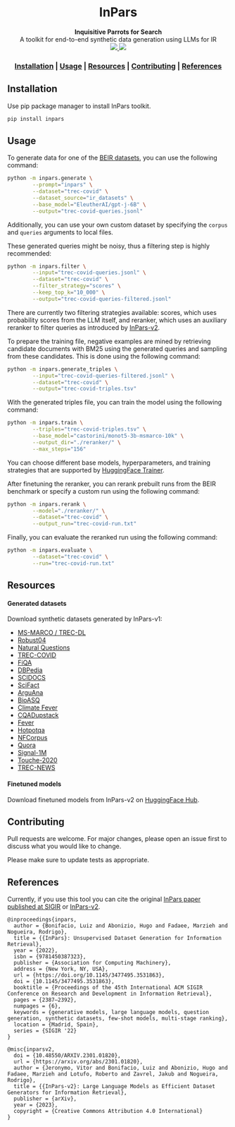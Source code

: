 <h1 align="center">InPars</h1>
<div align="center">
  <strong>Inquisitive Parrots for Search</strong>
</div>
<div align="center">
  A toolkit for end-to-end synthetic data generation using LLMs for IR
</div>
<div align="center">
	<a href="https://pypi.org/project/inpars/">
		<img src="https://img.shields.io/pypi/v/inpars?style=flat-square">
	</a>
	<a href="">
		<img src="https://img.shields.io/github/contributors/zetaalphavector/inpars?style=flat-square">
	</a>
</div>

<div align="center">
  <h3>
    <a href="#Installation">Installation</a>
    <span> | </span>
    <a href="#Usage">Usage</a>
    <span> | </span>
    <a href="#Resources">Resources</a>
    <span> | </span>
    <a href="#Contributing">Contributing</a>
    <span> | </span>
    <a href="#References">References</a>
  </h3>
</div>


## Installation

Use pip package manager to install InPars toolkit.

```bash
pip install inpars
```

## Usage

To generate data for one of the [BEIR datasets](https://github.com/beir-cellar/beir), you can use the following command:

```bash
python -m inpars.generate \
        --prompt="inpars" \
        --dataset="trec-covid" \
        --dataset_source="ir_datasets" \
        --base_model="EleutherAI/gpt-j-6B" \
        --output="trec-covid-queries.jsonl" 
```

Additionally, you can use your own custom dataset by specifying the `corpus` and `queries` arguments to local files.

These generated queries might be noisy, thus a filtering step is highly recommended:

```bash
python -m inpars.filter \
        --input="trec-covid-queries.jsonl" \
        --dataset="trec-covid" \
        --filter_strategy="scores" \
        --keep_top_k="10_000" \
        --output="trec-covid-queries-filtered.jsonl"
```

There are currently two filtering strategies available: scores, which uses probability scores from the LLM itself, and reranker, which uses an auxiliary reranker to filter queries as introduced by [InPars-v2](https://arxiv.org/abs/2301.01820).

To prepare the training file, negative examples are mined by retrieving candidate documents with BM25 using the generated queries and sampling from these candidates. This is done using the following command:

```bash
python -m inpars.generate_triples \
        --input="trec-covid-queries-filtered.jsonl" \
        --dataset="trec-covid" \
        --output="trec-covid-triples.tsv"
```

With the generated triples file, you can train the model using the following command:

```bash
python -m inpars.train \
        --triples="trec-covid-triples.tsv" \
        --base_model="castorini/monot5-3b-msmarco-10k" \
        --output_dir="./reranker/" \
        --max_steps="156"
```

You can choose different base models, hyperparameters, and training strategies that are supported by [HuggingFace Trainer](https://huggingface.co/docs/transformers/main_classes/trainer).

After finetuning the reranker, you can rerank prebuilt runs from the BEIR benchmark or specify a custom run using the following command:

```bash
python -m inpars.rerank \
        --model="./reranker/" \
        --dataset="trec-covid" \
        --output_run="trec-covid-run.txt"
```

Finally, you can evaluate the reranked run using the following command:

```bash
python -m inpars.evaluate \
        --dataset="trec-covid" \
        --run="trec-covid-run.txt"
```

## Resources

#### Generated datasets

Download synthetic datasets generated by InPars-v1:

- [MS-MARCO / TREC-DL](https://zav-public.s3.amazonaws.com/inpars/msmarco_synthetic_queries_100k.jsonl)
- [Robust04](https://zav-public.s3.amazonaws.com/inpars/robust04_synthetic_queries_100k.jsonl)
- [Natural Questions](https://zav-public.s3.amazonaws.com/inpars/nq_synthetic_queries_100k.jsonl)
- [TREC-COVID](https://zav-public.s3.amazonaws.com/inpars/trec_covid_synthetic_queries_100k.jsonl)
- [FiQA](https://zav-public.s3.amazonaws.com/inpars/fiqa_synthetic_queries_100k.jsonl)
- [DBPedia](https://zav-public.s3.amazonaws.com/inpars/dbpedia_synthetic_queries_100k.jsonl)
- [SCIDOCS](https://zav-public.s3.amazonaws.com/inpars/scidocs_synthetic_queries_100k.jsonl)
- [SciFact](https://zav-public.s3.amazonaws.com/inpars/scifacts_synthetic_queries_100k.jsonl)
- [ArguAna](https://zav-public.s3.amazonaws.com/inpars/arguana_synthetic_queries_100k.jsonl)
- [BioASQ](https://zav-public.s3.amazonaws.com/inpars/bioasq_synthetic_queries_100k.jsonl)
- [Climate Fever](https://zav-public.s3.amazonaws.com/inpars/climate_fever_synthetic_queries_100k.jsonl)
- [CQADupstack](https://zav-public.s3.amazonaws.com/inpars/cqadupstack_synthetic_queries_100k.jsonl)
- [Fever](https://zav-public.s3.amazonaws.com/inpars/fever_synthetic_queries_100k.jsonl)
- [Hotpotqa](https://zav-public.s3.amazonaws.com/inpars/hotpotqa_synthetic_queries_100k.jsonl)
- [NFCorpus](https://zav-public.s3.amazonaws.com/inpars/nfcorpus_synthetic_queries_100k.jsonl)
- [Quora](https://zav-public.s3.amazonaws.com/inpars/quora_synthetic_queries_100k.jsonl)
- [Signal-1M](https://zav-public.s3.amazonaws.com/inpars/signal_synthetic_queries_100k.jsonl)
- [Touche-2020](https://zav-public.s3.amazonaws.com/inpars/touche_synthetic_queries_100k.jsonl)
- [TREC-NEWS](https://zav-public.s3.amazonaws.com/inpars/trec_news_synthetic_queries_100k.jsonl)

#### Finetuned models

Download finetuned models from InPars-v2 on [HuggingFace Hub](https://huggingface.co/models?search=zeta-alpha-ai/monot5-3b-inpars-v2-).

## Contributing

Pull requests are welcome. For major changes, please open an issue first
to discuss what you would like to change.

Please make sure to update tests as appropriate.


## References

Currently, if you use this tool you can cite the original [InPars paper published at SIGIR](https://dl.acm.org/doi/10.1145/3477495.3531863) or [InPars-v2](https://arxiv.org/abs/2301.01820).

```
@inproceedings{inpars,
  author = {Bonifacio, Luiz and Abonizio, Hugo and Fadaee, Marzieh and Nogueira, Rodrigo},
  title = {{InPars}: Unsupervised Dataset Generation for Information Retrieval},
  year = {2022},
  isbn = {9781450387323},
  publisher = {Association for Computing Machinery},
  address = {New York, NY, USA},
  url = {https://doi.org/10.1145/3477495.3531863},
  doi = {10.1145/3477495.3531863},
  booktitle = {Proceedings of the 45th International ACM SIGIR Conference on Research and Development in Information Retrieval},
  pages = {2387–2392},
  numpages = {6},
  keywords = {generative models, large language models, question generation, synthetic datasets, few-shot models, multi-stage ranking},
  location = {Madrid, Spain},
  series = {SIGIR '22}
}
```

```
@misc{inparsv2,
  doi = {10.48550/ARXIV.2301.01820},
  url = {https://arxiv.org/abs/2301.01820},
  author = {Jeronymo, Vitor and Bonifacio, Luiz and Abonizio, Hugo and Fadaee, Marzieh and Lotufo, Roberto and Zavrel, Jakub and Nogueira, Rodrigo},
  title = {{InPars-v2}: Large Language Models as Efficient Dataset Generators for Information Retrieval},
  publisher = {arXiv},
  year = {2023},
  copyright = {Creative Commons Attribution 4.0 International}
}
```